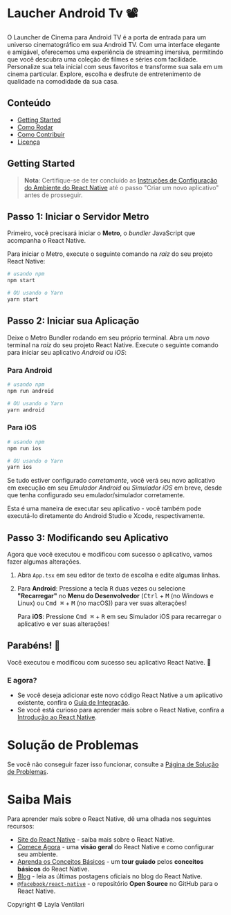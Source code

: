 # Laucher Android Tv 📽️
O Launcher de Cinema para Android TV é a porta de entrada para um universo cinematográfico em sua Android TV. Com uma interface elegante e amigável, oferecemos uma experiência de streaming imersiva, permitindo que você descubra  uma  coleção de filmes e  séries com facilidade. Personalize sua tela inicial com seus favoritos e transforme sua sala em um cinema particular. Explore, escolha e desfrute de entretenimento de qualidade na comodidade da sua casa.

## Conteúdo

- [Getting Started](#getting-started)
- [Como Rodar](#como-rodar)
- [Como Contribuir](#como-contribuir)
- [Licença](#licença)

## Getting Started

>**Nota**: Certifique-se de ter concluído as [Instruções de Configuração do Ambiente do React Native](https://reactnative.dev/docs/environment-setup) até o passo "Criar um novo aplicativo" antes de prosseguir.

## Passo 1: Iniciar o Servidor Metro

Primeiro, você precisará iniciar o **Metro**, o _bundler_ JavaScript que acompanha o React Native.

Para iniciar o Metro, execute o seguinte comando na _raiz_ do seu projeto React Native:

```bash
# usando npm
npm start

# OU usando o Yarn
yarn start
```

## Passo 2: Iniciar sua Aplicação

Deixe o Metro Bundler rodando em seu próprio terminal. Abra um _novo_ terminal na _raiz_ do seu projeto React Native. Execute o seguinte comando para iniciar seu aplicativo _Android_ ou _iOS_:

### Para Android

```bash
# usando npm
npm run android

# OU usando o Yarn
yarn android
```

### Para iOS

```bash
# usando npm
npm run ios

# OU usando o Yarn
yarn ios
```

Se tudo estiver configurado _corretamente_, você verá seu novo aplicativo em execução em seu _Emulador Android_ ou _Simulador iOS_ em breve, desde que tenha configurado seu emulador/simulador corretamente.

Esta é uma maneira de executar seu aplicativo - você também pode executá-lo diretamente do Android Studio e Xcode, respectivamente.

## Passo 3: Modificando seu Aplicativo

Agora que você executou e modificou com sucesso o aplicativo, vamos fazer algumas alterações.

1. Abra `App.tsx` em seu editor de texto de escolha e edite algumas linhas.
2. Para **Android**: Pressione a tecla <kbd>R</kbd> duas vezes ou selecione **"Recarregar"** no **Menu do Desenvolvedor** (<kbd>Ctrl</kbd> + <kbd>M</kbd> (no Windows e Linux) ou <kbd>Cmd ⌘</kbd> + <kbd>M</kbd> (no macOS)) para ver suas alterações!

   Para **iOS**: Pressione <kbd>Cmd ⌘</kbd> + <kbd>R</kbd> em seu Simulador iOS para recarregar o aplicativo e ver suas alterações!

## Parabéns! :tada:

Você executou e modificou com sucesso seu aplicativo React Native. :partying_face:

### E agora?

- Se você deseja adicionar este novo código React Native a um aplicativo existente, confira o [Guia de Integração](https://reactnative.dev/docs/integration-with-existing-apps).
- Se você está curioso para aprender mais sobre o React Native, confira a [Introdução ao React Native](https://reactnative.dev/docs/getting-started).

# Solução de Problemas

Se você não conseguir fazer isso funcionar, consulte a [Página de Solução de Problemas](https://reactnative.dev/docs/troubleshooting).

# Saiba Mais

Para aprender mais sobre o React Native, dê uma olhada nos seguintes recursos:

- [Site do React Native](https://reactnative.dev) - saiba mais sobre o React Native.
- [Comece Agora](https://reactnative.dev/docs/environment-setup) - uma **visão geral** do React Native e como configurar seu ambiente.
- [Aprenda os Conceitos Básicos](https://reactnative.dev/docs/getting-started) - um **tour guiado** pelos **conceitos básicos** do React Native.
- [Blog](https://reactnative.dev/blog) - leia as últimas postagens oficiais no blog do React Native.
- [`@facebook/react-native`](https://github.com/facebook/react-native) - o repositório **Open Source** no GitHub para o React Native.


Copyright © Layla Ventilari

```
